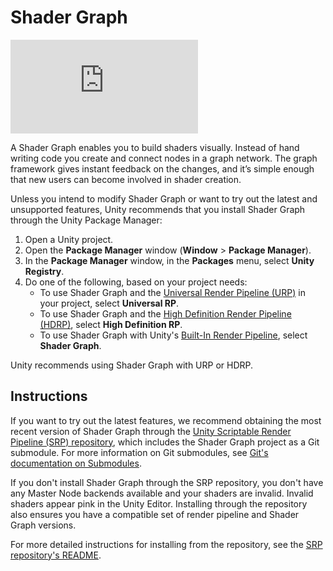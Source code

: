 # Shader Graph

![Screenshot of Shader Graph](https://forum.unity.com/proxy.php?image=https%3A%2F%2Flh5.googleusercontent.com%2FUhB18UehZFk8jMo_2V3GW-hD2wARAcQWu6FGzcUvTByHNc51w_mLZBvB6Re5GcTHJQlPHOtzi14wUPvi_yUgWTAp3-HZU463JmxL9NSjJS5yALBSAj1Bdk8yL8zXkRVe-0crKz5F&hash=49458e7088a5be61b288167af65b6faf "Shader Graph")

A Shader Graph enables you to build shaders visually. Instead of hand writing code you create and connect nodes in a graph network. The graph framework gives instant feedback on the changes, and it’s simple enough that new users can become involved in shader creation.

Unless you intend to modify Shader Graph or want to try out the latest and unsupported features, Unity recommends that you install Shader Graph through the Unity Package Manager:

1. Open a Unity project.
2. Open the **Package Manager** window (**Window** &gt; **Package Manager**).
3. In the **Package Manager** window, in the **Packages** menu, select **Unity Registry**.
4. Do one of the following, based on your project needs:
    - To use Shader Graph and the [Universal Render Pipeline (URP)](https://docs.unity3d.com/Packages/com.unity.render-pipelines.universal@latest) in your project, select **Universal RP**.
    - To use Shader Graph and the [High Definition Render Pipeline (HDRP)](https://docs.unity3d.com/Packages/com.unity.render-pipelines.high-definition@latest), select **High Definition RP**.
    - To use Shader Graph with Unity's [Built-In Render Pipeline](https://docs.unity3d.com/2020.3/Documentation/Manual/built-in-render-pipeline.html), select **Shader Graph**.

Unity recommends using Shader Graph with URP or HDRP.

## Instructions

If you want to try out the latest features, we recommend obtaining the most recent version of Shader Graph through the [Unity Scriptable Render Pipeline (SRP) repository](https://github.com/Unity-Technologies/Graphics), which includes the Shader Graph project as a Git submodule. For more information on Git submodules, see [Git's documentation on Submodules](https://git-scm.com/book/en/v2/Git-Tools-Submodules).

If you don't install Shader Graph through the SRP repository, you don't have any Master Node backends available and your shaders are invalid. Invalid shaders appear pink in the Unity Editor. Installing through the repository also ensures you have a compatible set of render pipeline and Shader Graph versions.

For more detailed instructions for installing from the repository, see the [SRP repository's README](https://github.com/Unity-Technologies/Graphics/blob/master/README.md).
